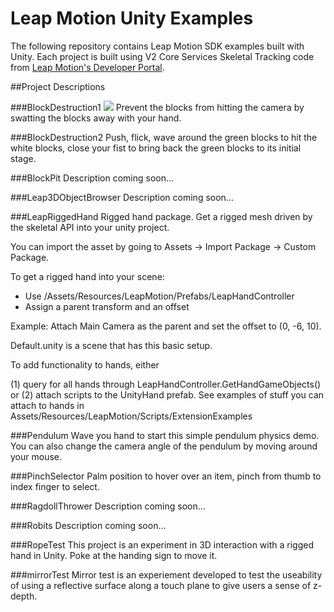 Leap Motion Unity Examples
=====

The following repository contains Leap Motion SDK examples built with Unity. Each project is built using V2 Core Services Skeletal Tracking code from [Leap Motion's Developer Portal](https://developer.leapmotion.com). 

##Project Descriptions

###BlockDestruction1
<img src="https://leapmotion-leapdev-production.s3.amazonaws.com/uploads/library/detail_image/6420b157-5c33-469e-9697-360196775b33.gif">
Prevent the blocks from hitting the camera by swatting the blocks away with your hand.

###BlockDestruction2
Push, flick, wave around the green blocks to hit the white blocks, close your fist to bring back the green blocks to its initial stage.

###BlockPit
Description coming soon...

###Leap3DObjectBrowser
Description coming soon...

###LeapRiggedHand
Rigged hand package. Get a rigged mesh driven by the skeletal API into your unity project.

You can import the asset by going to Assets -> Import Package -> Custom Package.

To get a rigged hand into your scene:
- Use /Assets/Resources/LeapMotion/Prefabs/LeapHandController
- Assign a parent transform and an offset

Example:
Attach Main Camera as the parent and set the offset to (0, -6, 10).

Default.unity is a scene that has this basic setup.

To add functionality to hands, either

(1) query for all hands through LeapHandController.GetHandGameObjects()
or
(2) attach scripts to the UnityHand prefab. See examples of stuff you can attach to hands in Assets/Resources/LeapMotion/Scripts/ExtensionExamples


###Pendulum
Wave you hand to start this simple pendulum physics demo. 
You can also change the camera angle of the pendulum by moving around your mouse.  

###PinchSelector
Palm position to hover over an item, pinch from thumb to index finger to select.

###RagdollThrower
Description coming soon...

###Robits
Description coming soon...

###RopeTest
This project is an experiment in 3D interaction with a rigged hand in Unity. Poke at the handing sign to move it.

###mirrorTest
Mirror test is an experiement developed to test the useability of using a reflective surface along a touch plane to give users a sense of z-depth. 
